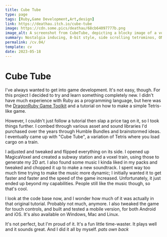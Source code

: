 ```yaml
---
title: Cube Tube
type: page
tags: [Ruby,Game Development,Art,design]
link: https://deathau.itch.io/cube-tube
image: https://cdn.some.pics/deathau/68cb64097777b.png
image_alt: A screenshot from CubeTube, depicting a blocky image of a voxel train with a sideways tetris game (a long piece is about to be slotted in for four lines).
summary: Nostalgia inducing, 8-bit style, side scrolling tetrominos, ON A TRAIN!
permalink: /cv.04/
template: cv
date: 2023-05-18
---
```


# Cube Tube

I've always wanted to get into game development. It's not easy, though. For this
project I decided to try and learn something completely new. I didn't have much
experience with Ruby as a programming language, but here was the [DragonRuby Game
Toolkit](https://dragonruby.org/toolkit/game) and a tutorial on how to make a 
simple Tetris-like game.

However, I couldn't just follow a tutorial then slap a price tag on it, so I took
things further. I combed through various asset and sound libraries I'd purchased
over the years through Humble Bundles and brainstormed ideas. I eventually came 
up with "Cube Tube", a variation of Tetris where you load cargo on a train.

I adjusted and tweaked and flipped everything on its side. I opened up MagicaVoxel
and created a subway station and a voxel train, using those to generate my 2D art.
I also found some music I kinda liked in my packs and tweaked and chopped it up
to make a new soundtrack. I spent way too much time trying to make the music more
dynamic; I initially wanted it to get faster and faster and the speed of the game
increased. Unfortunately, it just ended up beyond my capabilities. People still
like the music though, so that's cool.

I look at the code base now, and I wonder how much of it was actually in that 
original tutorial. Probably not much, anymore. I also tweaked the game for touch
controls, and built and tested a mobile version, for both Android and iOS. It's
also available on Windows, Mac and Linux.

It's not perfect, but I'm proud of it. It's a fun little time-waster. It plays 
well and it sounds great. And I did it all by myself. *pats own back*